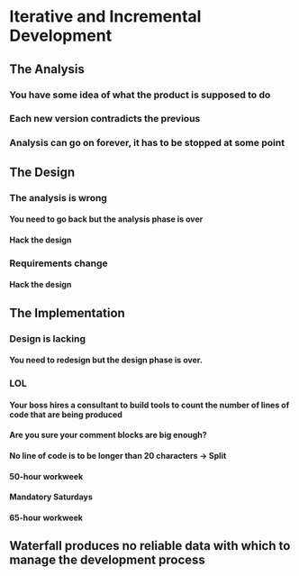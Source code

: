 # Iterative and Incremental Development

## The Analysis
### You have some idea of what the product is supposed to do
### Each new version contradicts the previous
### Analysis can go on forever, it has to be stopped at some point

## The Design
### The analysis is wrong
#### You need to go back but the analysis phase is over
#### Hack the design
### Requirements change
#### Hack the design

## The Implementation
### Design is lacking
#### You need to redesign but the design phase is over.
### LOL
#### Your boss hires a consultant to build tools to count the number of lines of code that are being produced
#### Are you sure your comment blocks are big enough?
#### No line of code is to be longer than 20 characters -> Split
#### 50-hour workweek
#### Mandatory Saturdays
#### 65-hour workweek

## Waterfall produces no reliable data with which to manage the development process